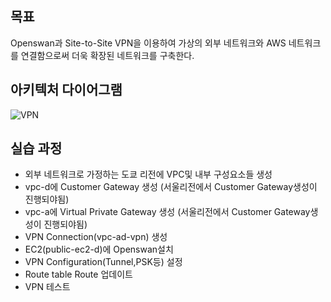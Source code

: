 ## 목표
Openswan과 Site-to-Site VPN을 이용하여 가상의 외부 네트워크와 AWS 네트워크를 연결함으로써 더욱 확장된 네트워크를 구축한다.

## 아키텍처 다이어그램

![VPN](https://user-images.githubusercontent.com/67897827/160837599-fca2bd19-8558-4191-b8c5-7a8b08cca70a.jpg)

## 실습 과정
* 외부 네트워크로 가정하는 도쿄 리전에 VPC및 내부 구성요소들 생성
* vpc-d에 Customer Gateway 생성 (서울리전에서 Customer Gateway생성이 진행되야됨)
* vpc-a에 Virtual Private Gateway 생성 (서울리전에서 Customer Gateway생성이 진행되야됨)
* VPN Connection(vpc-ad-vpn) 생성
* EC2(public-ec2-d)에 Openswan설치
* VPN Configuration(Tunnel,PSK등) 설정
* Route table Route 업데이트
* VPN 테스트
